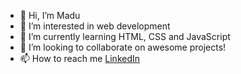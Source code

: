 - 👋 Hi, I’m Madu
- 👀 I’m interested in web development
- 🌱 I’m currently learning HTML, CSS and JavaScript
- 💞️ I’m looking to collaborate on awesome projects!
- 📫 How to reach me <a href= https://www.linkedin.com/in/maria-eduarda-girardi-0087511a1/> LinkedIn </a>

<!---
M4-du/M4-du is a ✨ special ✨ repository because its `README.md` (this file) appears on your GitHub profile.
You can click the Preview link to take a look at your changes.
--->

